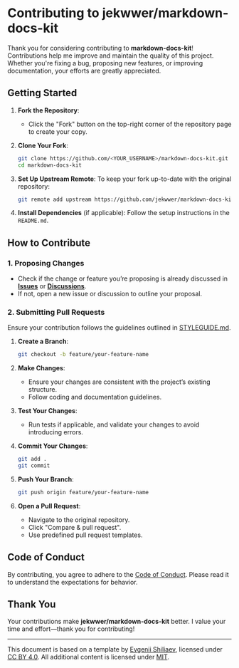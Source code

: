 # Contributing to jekwwer/markdown-docs-kit

Thank you for considering contributing to **markdown-docs-kit**!
Contributions help me improve and maintain the quality of this project.
Whether you're fixing a bug, proposing new features, or improving documentation, your efforts are greatly appreciated.

## Getting Started

1. **Fork the Repository**:

   - Click the "Fork" button on the top-right corner of the repository page to create your copy.

2. **Clone Your Fork**:

   ```bash
   git clone https://github.com/<YOUR_USERNAME>/markdown-docs-kit.git
   cd markdown-docs-kit
   ```

3. **Set Up Upstream Remote**:
   To keep your fork up-to-date with the original repository:

   ```bash
   git remote add upstream https://github.com/jekwwer/markdown-docs-kit.git
   ```

4. **Install Dependencies** (if applicable):
   Follow the setup instructions in the `README.md`.

## How to Contribute

### 1. Proposing Changes

- Check if the change or feature you’re proposing is already discussed in [**Issues**][issues]
  or [**Discussions**][discussions].
- If not, open a new issue or discussion to outline your proposal.

### 2. Submitting Pull Requests

Ensure your contribution follows the guidelines outlined in [STYLEGUIDE.md][STYLEGUIDE].

1. **Create a Branch**:

   ```bash
   git checkout -b feature/your-feature-name
   ```

2. **Make Changes**:

   - Ensure your changes are consistent with the project’s existing structure.
   - Follow coding and documentation guidelines.

3. **Test Your Changes**:

   - Run tests if applicable, and validate your changes to avoid introducing errors.

4. **Commit Your Changes**:

   ```bash
   git add .
   git commit
   ```

5. **Push Your Branch**:

   ```bash
   git push origin feature/your-feature-name
   ```

6. **Open a Pull Request**:
   - Navigate to the original repository.
   - Click "Compare & pull request".
   - Use predefined pull request templates.

## Code of Conduct

By contributing, you agree to adhere to the [Code of Conduct][CODE_OF_CONDUCT].
Please read it to understand the expectations for behavior.

## Thank You

Your contributions make **jekwwer/markdown-docs-kit** better.
I value your time and effort—thank you for contributing!

---

This document is based on a template by [Evgenii Shiliaev][evgenii-shiliaev-github], licensed under [CC BY 4.0][markdown-docs-kit-license].
All additional content is licensed under [MIT][MIT-LICENSE].

[CODE_OF_CONDUCT]: CODE_OF_CONDUCT.md
[MIT-LICENSE]: MIT-LICENSE
[STYLEGUIDE]: STYLEGUIDE.md
[discussions]: https://github.com/jekwwer/markdown-docs-kit/discussions
[issues]: https://github.com/jekwwer/markdown-docs-kit/issues
[evgenii-shiliaev-github]: https://github.com/Jekwwer
[markdown-docs-kit-license]: https://github.com/Jekwwer/markdown-docs-kit/blob/main/LICENSE

